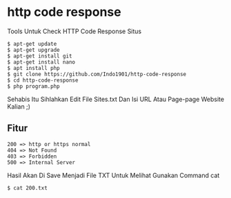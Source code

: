 # http code response
Tools Untuk Check HTTP Code Response Situs 


```
$ apt-get update 
$ apt-get upgrade
$ apt-get install git 
$ apt-get install nano
$ apt install php
$ git clone https://github.com/Indo1901/http-code-response
$ cd http-code-response
$ php program.php
```

Sehabis Itu Sihlahkan Edit File Sites.txt
Dan Isi URL Atau Page-page Website Kalian ;)

## Fitur 
```
200 => http or https normal
404 => Not Found 
403 => Forbidden
500 => Internal Server 
```

Hasil Akan Di Save Menjadi File TXT 
Untuk Melihat Gunakan Command cat

```
$ cat 200.txt
```
